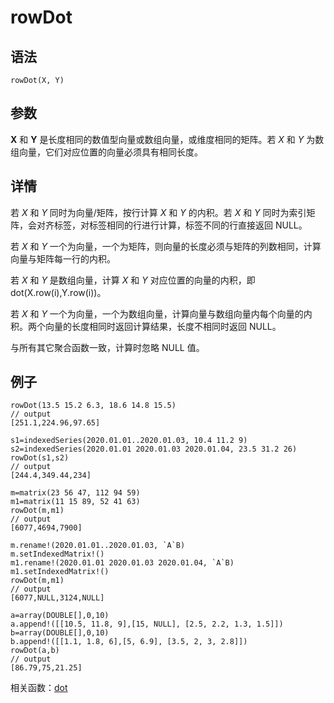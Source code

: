 # rowDot

## 语法

`rowDot(X, Y)`

## 参数

**X** 和 **Y** 是长度相同的数值型向量或数组向量，或维度相同的矩阵。若 *X* 和
*Y* 为数组向量，它们对应位置的向量必须具有相同长度。

## 详情

若 *X* 和 *Y* 同时为向量/矩阵，按行计算 *X* 和 *Y* 的内积。若
*X* 和 *Y* 同时为索引矩阵，会对齐标签，对标签相同的行进行计算，标签不同的行直接返回 NULL。

若 *X* 和 *Y* 一个为向量，一个为矩阵，则向量的长度必须与矩阵的列数相同，计算向量与矩阵每一行的内积。

若 *X* 和 *Y* 是数组向量，计算 *X* 和
*Y* 对应位置的向量的内积，即 dot(X.row(i),Y.row(i))。

若 *X* 和 *Y*
一个为向量，一个为数组向量，计算向量与数组向量内每个向量的内积。两个向量的长度相同时返回计算结果，长度不相同时返回 NULL。

与所有其它聚合函数一致，计算时忽略 NULL 值。

## 例子

```
rowDot(13.5 15.2 6.3, 18.6 14.8 15.5)
// output
[251.1,224.96,97.65]

s1=indexedSeries(2020.01.01..2020.01.03, 10.4 11.2 9)
s2=indexedSeries(2020.01.01 2020.01.03 2020.01.04, 23.5 31.2 26)
rowDot(s1,s2)
// output
[244.4,349.44,234]

m=matrix(23 56 47, 112 94 59)
m1=matrix(11 15 89, 52 41 63)
rowDot(m,m1)
// output
[6077,4694,7900]

m.rename!(2020.01.01..2020.01.03, `A`B)
m.setIndexedMatrix!()
m1.rename!(2020.01.01 2020.01.03 2020.01.04, `A`B)
m1.setIndexedMatrix!()
rowDot(m,m1)
// output
[6077,NULL,3124,NULL]

a=array(DOUBLE[],0,10)
a.append!([[10.5, 11.8, 9],[15, NULL], [2.5, 2.2, 1.3, 1.5]])
b=array(DOUBLE[],0,10)
b.append!([[1.1, 1.8, 6],[5, 6.9], [3.5, 2, 3, 2.8]])
rowDot(a,b)
// output
[86.79,75,21.25]
```

相关函数：[dot](../d/dot.html)

